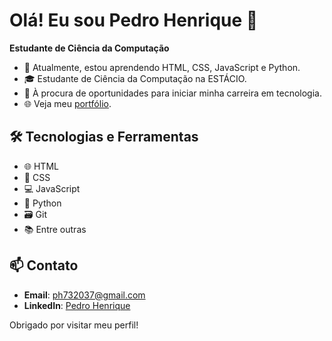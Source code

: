 # Olá! Eu sou Pedro Henrique 👋

**Estudante de Ciência da Computação** 

- 🌱 Atualmente, estou aprendendo HTML, CSS, JavaScript e Python.
- 🎓 Estudante de Ciência da Computação na ESTÁCIO.
- 💼 À procura de oportunidades para iniciar minha carreira em tecnologia.
- 🌐 Veja meu [portfólio](https://seu-portfolio.com).

## 🛠️ Tecnologias e Ferramentas
- 🌐 HTML
- 🎨 CSS
- 💻 JavaScript
- 🐍 Python
- 🗃️ Git
- 📚 Entre outras

## 📫 Contato
- **Email**: [ph732037@gmail.com](mailto:ph732037@gmail.com)
- **LinkedIn**: [Pedro Henrique](https://www.linkedin.com/in/pedro-henrique)

Obrigado por visitar meu perfil!

